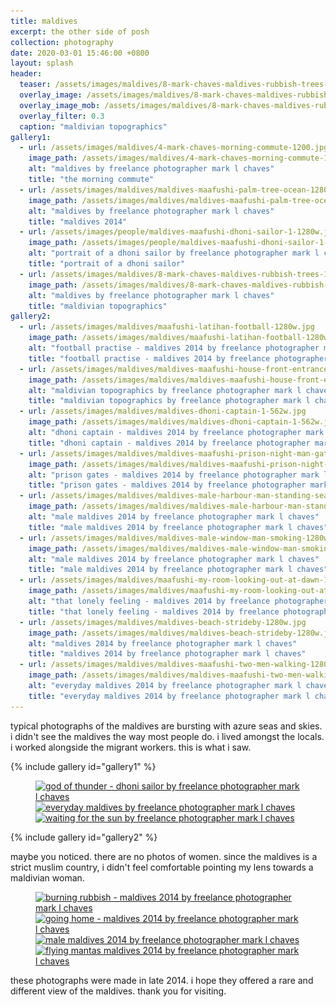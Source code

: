 ```yaml
---
title: maldives
excerpt: the other side of posh
collection: photography
date: 2020-03-01 15:46:00 +0800
layout: splash
header:
  teaser: /assets/images/maldives/8-mark-chaves-maldives-rubbish-trees-300w.jpg
  overlay_image: /assets/images/maldives/8-mark-chaves-maldives-rubbish-trees-1200w.jpg
  overlay_image_mob: /assets/images/maldives/8-mark-chaves-maldives-rubbish-trees-720w.jpg
  overlay_filter: 0.3
  caption: "maldivian topographics"
gallery1:
  - url: /assets/images/maldives/4-mark-chaves-morning-commute-1200.jpg
    image_path: /assets/images/maldives/4-mark-chaves-morning-commute-1200.jpg
    alt: "maldives by freelance photographer mark l chaves"
    title: "the morning commute"
  - url: /assets/images/maldives/maldives-maafushi-palm-tree-ocean-1280w.jpg
    image_path: /assets/images/maldives/maldives-maafushi-palm-tree-ocean-1280w.jpg
    alt: "maldives by freelance photographer mark l chaves"
    title: "maldives 2014"
  - url: /assets/images/people/maldives-maafushi-dhoni-sailor-1-1280w.jpg
    image_path: /assets/images/people/maldives-maafushi-dhoni-sailor-1-1280w.jpg
    alt: "portrait of a dhoni sailor by freelance photographer mark l chaves"
    title: "portrait of a dhoni sailor"
  - url: /assets/images/maldives/8-mark-chaves-maldives-rubbish-trees-1200w.jpg
    image_path: /assets/images/maldives/8-mark-chaves-maldives-rubbish-trees-1200w.jpg
    alt: "maldives by freelance photographer mark l chaves"
    title: "maldivian topographics"
gallery2:
  - url: /assets/images/maldives/maafushi-latihan-football-1280w.jpg
    image_path: /assets/images/maldives/maafushi-latihan-football-1280w.jpg
    alt: "football practise - maldives 2014 by freelance photographer mark l chaves"
    title: "football practise - maldives 2014 by freelance photographer mark l chaves"
  - url: /assets/images/maldives/maldives-maafushi-house-front-entrance-1280w.jpg
    image_path: /assets/images/maldives/maldives-maafushi-house-front-entrance-1280w.jpg
    alt: "maldivian topographics by freelance photographer mark l chaves"
    title: "maldivian topographics by freelance photographer mark l chaves"
  - url: /assets/images/maldives/maldives-dhoni-captain-1-562w.jpg
    image_path: /assets/images/maldives/maldives-dhoni-captain-1-562w.jpg
    alt: "dhoni captain - maldives 2014 by freelance photographer mark l chaves"
    title: "dhoni captain - maldives 2014 by freelance photographer mark l chaves"
  - url: /assets/images/maldives/maldives-maafushi-prison-night-man-gate-1280w.jpg
    image_path: /assets/images/maldives/maldives-maafushi-prison-night-man-gate-1280w.jpg
    alt: "prison gates - maldives 2014 by freelance photographer mark l chaves"
    title: "prison gates - maldives 2014 by freelance photographer mark l chaves"
  - url: /assets/images/maldives/maldives-male-harbour-man-standing-sea-wall-1280w.jpg
    image_path: /assets/images/maldives/maldives-male-harbour-man-standing-sea-wall-1280w.jpg
    alt: "male maldives 2014 by freelance photographer mark l chaves"
    title: "male maldives 2014 by freelance photographer mark l chaves"
  - url: /assets/images/maldives/maldives-male-window-man-smoking-1280w.jpg
    image_path: /assets/images/maldives/maldives-male-window-man-smoking-1280w.jpg
    alt: "male maldives 2014 by freelance photographer mark l chaves"
    title: "male maldives 2014 by freelance photographer mark l chaves"
  - url: /assets/images/maldives/maafushi-my-room-looking-out-at-dawn-1280w.jpg
    image_path: /assets/images/maldives/maafushi-my-room-looking-out-at-dawn-1280w.jpg
    alt: "that lonely feeling - maldives 2014 by freelance photographer mark l chaves"
    title: "that lonely feeling - maldives 2014 by freelance photographer mark l chaves"
  - url: /assets/images/maldives/maldives-beach-strideby-1280w.jpg
    image_path: /assets/images/maldives/maldives-beach-strideby-1280w.jpg
    alt: "maldives 2014 by freelance photographer mark l chaves"
    title: "maldives 2014 by freelance photographer mark l chaves"
  - url: /assets/images/maldives/maldives-maafushi-two-men-walking-1280w.jpg
    image_path: /assets/images/maldives/maldives-maafushi-two-men-walking-1280w.jpg
    alt: "everyday maldives 2014 by freelance photographer mark l chaves"
    title: "everyday maldives 2014 by freelance photographer mark l chaves"
---
```


<p class="p-wrapper">
  <span class="dropcap clearfix" style="line-height: 1.2;">t</span>ypical photographs of the maldives are bursting with azure seas and skies. i didn't see the maldives the way most people do. i lived amongst the locals. i worked alongside the migrant workers. this is what i saw.
</p>

{% include gallery id="gallery1" %}

<figure class="third ">
    <a href="/assets/images/maldives/nowebp/maldives-maafushi-sailor-dhoni-2-1280w.jpg"
        title="god of thunder - dhoni sailor by freelance photographer mark l chaves" class="image-popup">
        <picture>
            <source media="(max-width: 767px)" sizes="(max-width: 767px) 100vw, 767px"
                srcset="
    /assets/images/maldives/nowebp/maldives-maafushi-sailor-dhoni-2-1280w_kplybp_ar_4_3,c_fill,g_auto__c_scale,w_300.jpg 300w,
    /assets/images/maldives/nowebp/maldives-maafushi-sailor-dhoni-2-1280w_kplybp_ar_4_3,c_fill,g_auto__c_scale,w_550.jpg 550w,
    /assets/images/maldives/nowebp/maldives-maafushi-sailor-dhoni-2-1280w_kplybp_ar_4_3,c_fill,g_auto__c_scale,w_762.jpg 762w,
    /assets/images/maldives/nowebp/maldives-maafushi-sailor-dhoni-2-1280w_kplybp_ar_4_3,c_fill,g_auto__c_scale,w_767.jpg 767w">
            <source media="(min-width: 768px) and (max-width: 991px)" sizes="(max-width: 991px) 100vw, 991px"
                srcset="
    /assets/images/maldives/nowebp/maldives-maafushi-sailor-dhoni-2-1280w_kplybp_ar_4_3,c_fill,g_auto__c_scale,w_768.jpg 768w,
    /assets/images/maldives/nowebp/maldives-maafushi-sailor-dhoni-2-1280w_kplybp_ar_4_3,c_fill,g_auto__c_scale,w_945.jpg 945w,
    /assets/images/maldives/nowebp/maldives-maafushi-sailor-dhoni-2-1280w_kplybp_ar_4_3,c_fill,g_auto__c_scale,w_991.jpg 991w">
            <source media="(min-width: 992px) and (max-width: 1199px)" sizes="(max-width: 1199px) 100vw, 1199px" srcset="
    /assets/images/maldives/nowebp/maldives-maafushi-sailor-dhoni-2-1280w_kplybp_c_scale,w_992.jpg 992w,
    /assets/images/maldives/nowebp/maldives-maafushi-sailor-dhoni-2-1280w_kplybp_c_scale,w_1157.jpg 1157w,
    /assets/images/maldives/nowebp/maldives-maafushi-sailor-dhoni-2-1280w_kplybp_c_scale,w_1199.jpg 1199w">
            <img sizes="(max-width: 1280px) 100vw, 1280px" srcset="
    /assets/images/maldives/nowebp/maldives-maafushi-sailor-dhoni-2-1280w_kplybp_c_scale,w_1280.jpg 1280w"
                src="/assets/images/maldives/nowebp/maldives-maafushi-sailor-dhoni-2-1280w_kplybp_c_scale,w_1280.jpg"
                alt="god of thunder - dhoni sailor by freelance photographer mark l chaves"
                title="god of thunder - dhoni sailor by freelance photographer mark l chaves">
        </picture>
    </a>
    <a href="/assets/images/maldives/nowebp/10-mark-chaves-maldives-umbrella-1280w.jpg"
        title="everyday maldives by freelance photographer mark l chaves" class="image-popup">
        <picture>
            <source media="(max-width: 767px)" sizes="(max-width: 767px) 100vw, 767px"
                srcset="
        /assets/images/maldives/nowebp/10-mark-chaves-maldives-umbrella-1280w_btwvvj_ar_4_3,c_fill,g_auto__c_scale,w_300.jpg 300w,
        /assets/images/maldives/nowebp/10-mark-chaves-maldives-umbrella-1280w_btwvvj_ar_4_3,c_fill,g_auto__c_scale,w_555.jpg 555w,
        /assets/images/maldives/nowebp/10-mark-chaves-maldives-umbrella-1280w_btwvvj_ar_4_3,c_fill,g_auto__c_scale,w_759.jpg 759w,
        /assets/images/maldives/nowebp/10-mark-chaves-maldives-umbrella-1280w_btwvvj_ar_4_3,c_fill,g_auto__c_scale,w_767.jpg 767w">
            <source media="(min-width: 768px) and (max-width: 991px)" sizes="(max-width: 991px) 100vw, 991px"
                srcset="
        /assets/images/maldives/nowebp/10-mark-chaves-maldives-umbrella-1280w_btwvvj_ar_4_3,c_fill,g_auto__c_scale,w_768.jpg 768w,
        /assets/images/maldives/nowebp/10-mark-chaves-maldives-umbrella-1280w_btwvvj_ar_4_3,c_fill,g_auto__c_scale,w_929.jpg 929w,
        /assets/images/maldives/nowebp/10-mark-chaves-maldives-umbrella-1280w_btwvvj_ar_4_3,c_fill,g_auto__c_scale,w_991.jpg 991w">
            <source media="(min-width: 992px) and (max-width: 1199px)" sizes="(max-width: 1199px) 100vw, 1199px" srcset="
        /assets/images/maldives/nowebp/10-mark-chaves-maldives-umbrella-1280w_btwvvj_c_scale,w_992.jpg 992w,
        /assets/images/maldives/nowebp/10-mark-chaves-maldives-umbrella-1280w_btwvvj_c_scale,w_1138.jpg 1138w,
        /assets/images/maldives/nowebp/10-mark-chaves-maldives-umbrella-1280w_btwvvj_c_scale,w_1199.jpg 1199w">
            <img sizes="(max-width: 1280px) 100vw, 1280px" srcset="
        /assets/images/maldives/nowebp/10-mark-chaves-maldives-umbrella-1280w_btwvvj_c_scale,w_1200.jpg 1200w,
        /assets/images/maldives/nowebp/10-mark-chaves-maldives-umbrella-1280w_btwvvj_c_scale,w_1280.jpg 1280w"
                src="/assets/images/maldives/nowebp/10-mark-chaves-maldives-umbrella-1280w_btwvvj_c_scale,w_1280.jpg"
                alt="everyday maldives by freelance photographer mark l chaves"
                title="everyday maldives by freelance photographer mark l chaves">
        </picture>
    </a>
    <a href="/assets/images/maldives/nowebp/maldives-maafushi-man-waiting-for-the-sun-1-562w.jpg"
        title="waiting for the sun by freelance photographer mark l chaves" class="image-popup">
        <picture>
            <source media="(max-width: 767px)" sizes="(max-width: 624px) 90vw, 562px" srcset="
        /assets/images/maldives/nowebp/maldives-maafushi-man-waiting-for-the-sun-1-562w_mne1fk_c_scale,w_300.jpg 300w,
        /assets/images/maldives/nowebp/maldives-maafushi-man-waiting-for-the-sun-1-562w_mne1fk_c_scale,w_562.jpg 562w">
            <source media="(min-width: 768px) and (max-width: 991px)" sizes="(max-width: 937px) 60vw, 562px" srcset="
        /assets/images/maldives/nowebp/maldives-maafushi-man-waiting-for-the-sun-1-562w_mne1fk_c_scale,w_461.jpg 461w,
        /assets/images/maldives/nowebp/maldives-maafushi-man-waiting-for-the-sun-1-562w_mne1fk_c_scale,w_562.jpg 562w">
            <source media="(min-width: 992px) and (max-width: 1199px)" sizes="(max-width: 1124px) 50vw, 562px" srcset="
        /assets/images/maldives/nowebp/maldives-maafushi-man-waiting-for-the-sun-1-562w_mne1fk_c_scale,w_496.jpg 496w,
        /assets/images/maldives/nowebp/maldives-maafushi-man-waiting-for-the-sun-1-562w_mne1fk_c_scale,w_562.jpg 562w">
            <img sizes="(max-width: 1124px) 50vw, 562px" srcset="
        /assets/images/maldives/nowebp/maldives-maafushi-man-waiting-for-the-sun-1-562w_mne1fk_c_scale,w_562.jpg 562w"
                src="/assets/images/maldives/nowebp/maldives-maafushi-man-waiting-for-the-sun-1-562w_mne1fk_c_scale,w_562.jpg"
                alt="waiting for the sun by freelance photographer mark l chaves"
                title="waiting for the sun by freelance photographer mark l chaves">
        </picture>
    </a>
</figure>

{% include gallery id="gallery2" %}

<p class="p-wrapper">
  maybe you noticed. there are no photos of women. since the maldives is a strict muslim country, i didn't feel comfortable pointing my lens towards a maldivian woman.
</p>

<figure class="third ">
    <a href="/assets/images/maldives/nowebp/maldives-maafushi-burning-rubbish-motorbike-1280.jpg"
        title="burning rubbish - maldives 2014 by freelance photographer mark l chaves" class="image-popup">
        <picture>
            <source media="(max-width: 767px)" sizes="(max-width: 767px) 100vw, 767px" srcset="
            /assets/images/maldives/nowebp/maldives-maafushi-burning-rubbish-motorbike-1280_smxnlp_ar_4_3,c_fill,g_auto__c_scale,w_300.jpg 300w,
            /assets/images/maldives/nowebp/maldives-maafushi-burning-rubbish-motorbike-1280_smxnlp_ar_4_3,c_fill,g_auto__c_scale,w_607.jpg 607w,
            /assets/images/maldives/nowebp/maldives-maafushi-burning-rubbish-motorbike-1280_smxnlp_ar_4_3,c_fill,g_auto__c_scale,w_767.jpg 767w">
            <source media="(min-width: 768px) and (max-width: 991px)" sizes="(max-width: 991px) 100vw, 991px" srcset="
            /assets/images/maldives/nowebp/maldives-maafushi-burning-rubbish-motorbike-1280_smxnlp_ar_4_3,c_fill,g_auto__c_scale,w_768.jpg 768w,
            /assets/images/maldives/nowebp/maldives-maafushi-burning-rubbish-motorbike-1280_smxnlp_ar_4_3,c_fill,g_auto__c_scale,w_974.jpg 974w,
            /assets/images/maldives/nowebp/maldives-maafushi-burning-rubbish-motorbike-1280_smxnlp_ar_4_3,c_fill,g_auto__c_scale,w_991.jpg 991w">
            <source media="(min-width: 992px) and (max-width: 1199px)" sizes="(max-width: 1199px) 100vw, 1199px" srcset="
            /assets/images/maldives/nowebp/maldives-maafushi-burning-rubbish-motorbike-1280_smxnlp_c_scale,w_992.jpg 992w,
            /assets/images/maldives/nowebp/maldives-maafushi-burning-rubbish-motorbike-1280_smxnlp_c_scale,w_1199.jpg 1199w">
            <img sizes="(max-width: 1280px) 100vw, 1280px" srcset="
            /assets/images/maldives/nowebp/maldives-maafushi-burning-rubbish-motorbike-1280_smxnlp_c_scale,w_1200.jpg 1200w,
            /assets/images/maldives/nowebp/maldives-maafushi-burning-rubbish-motorbike-1280_smxnlp_c_scale,w_1280.jpg 1280w"
                src="/assets/images/maldives/nowebp/maldives-maafushi-burning-rubbish-motorbike-1280_smxnlp_c_scale,w_1280.jpg" alt="burning rubbish - maldives 2014 by freelance photographer mark l chaves">
        </picture>
    </a>
    <a href="/assets/images/maldives/nowebp/maldives-maafushi-ferry-workers-resting-1280w.jpg"
        title="going home - maldives 2014 by freelance photographer mark l chaves" class="image-popup">
        <picture>
            <source media="(max-width: 767px)" sizes="(max-width: 767px) 100vw, 767px" srcset="
            /assets/images/maldives/nowebp/maldives-maafushi-ferry-workers-resting-1280w_tm84qs_ar_4_3,c_fill,g_auto__c_scale,w_300.jpg 300w,
            /assets/images/maldives/nowebp/maldives-maafushi-ferry-workers-resting-1280w_tm84qs_ar_4_3,c_fill,g_auto__c_scale,w_767.jpg 767w">
            <source media="(min-width: 768px) and (max-width: 991px)" sizes="(max-width: 991px) 100vw, 991px" srcset="
            /assets/images/maldives/nowebp/maldives-maafushi-ferry-workers-resting-1280w_tm84qs_ar_4_3,c_fill,g_auto__c_scale,w_768.jpg 768w,
            /assets/images/maldives/nowebp/maldives-maafushi-ferry-workers-resting-1280w_tm84qs_ar_4_3,c_fill,g_auto__c_scale,w_991.jpg 991w">
            <source media="(min-width: 992px) and (max-width: 1199px)" sizes="(max-width: 1199px) 100vw, 1199px" srcset="
            /assets/images/maldives/nowebp/maldives-maafushi-ferry-workers-resting-1280w_tm84qs_c_scale,w_992.jpg 992w,
            /assets/images/maldives/nowebp/maldives-maafushi-ferry-workers-resting-1280w_tm84qs_c_scale,w_1199.jpg 1199w">
            <img sizes="(max-width: 1280px) 100vw, 1280px" srcset="
            /assets/images/maldives/nowebp/maldives-maafushi-ferry-workers-resting-1280w_tm84qs_c_scale,w_1200.jpg 1200w,
            /assets/images/maldives/nowebp/maldives-maafushi-ferry-workers-resting-1280w_tm84qs_c_scale,w_1280.jpg 1280w"
                src="/assets/images/maldives/nowebp/maldives-maafushi-ferry-workers-resting-1280w_tm84qs_c_scale,w_1280.jpg" alt="going home - maldives 2014 by freelance photographer mark l chaves">
        </picture>
    </a>
    <a href="/assets/images/maldives/nowebp/maldives-male-harbour-lonely-man-bow-1280w.jpg"
        title="male maldives 2014 by freelance photographer mark l chaves" class="image-popup">
        <picture>
            <source media="(max-width: 767px)" sizes="(max-width: 767px) 100vw, 767px" srcset="
            /assets/images/maldives/nowebp/maldives-male-harbour-lonely-man-bow-1280w_p3wtwn_ar_4_3,c_fill,g_auto__c_scale,w_300.jpg 300w,
            /assets/images/maldives/nowebp/maldives-male-harbour-lonely-man-bow-1280w_p3wtwn_ar_4_3,c_fill,g_auto__c_scale,w_646.jpg 646w,
            /assets/images/maldives/nowebp/maldives-male-harbour-lonely-man-bow-1280w_p3wtwn_ar_4_3,c_fill,g_auto__c_scale,w_767.jpg 767w">
            <source media="(min-width: 768px) and (max-width: 991px)" sizes="(max-width: 991px) 100vw, 991px" srcset="
            /assets/images/maldives/nowebp/maldives-male-harbour-lonely-man-bow-1280w_p3wtwn_ar_4_3,c_fill,g_auto__c_scale,w_768.jpg 768w,
            /assets/images/maldives/nowebp/maldives-male-harbour-lonely-man-bow-1280w_p3wtwn_ar_4_3,c_fill,g_auto__c_scale,w_991.jpg 991w">
            <source media="(min-width: 992px) and (max-width: 1199px)" sizes="(max-width: 1199px) 100vw, 1199px" srcset="
            /assets/images/maldives/nowebp/maldives-male-harbour-lonely-man-bow-1280w_p3wtwn_c_scale,w_992.jpg 992w,
            /assets/images/maldives/nowebp/maldives-male-harbour-lonely-man-bow-1280w_p3wtwn_c_scale,w_1196.jpg 1196w,
            /assets/images/maldives/nowebp/maldives-male-harbour-lonely-man-bow-1280w_p3wtwn_c_scale,w_1199.jpg 1199w">
            <img sizes="(max-width: 1280px) 100vw, 1280px" srcset="
            /assets/images/maldives/nowebp/maldives-male-harbour-lonely-man-bow-1280w_p3wtwn_c_scale,w_1200.jpg 1200w,
            /assets/images/maldives/nowebp/maldives-male-harbour-lonely-man-bow-1280w_p3wtwn_c_scale,w_1280.jpg 1280w"
                src="/assets/images/maldives/nowebp/maldives-male-harbour-lonely-man-bow-1280w_p3wtwn_c_scale,w_1280.jpg" alt="male maldives 2014 by freelance photographer mark l chaves">
        </picture>
    </a>
    <a href="/assets/images/maldives/nowebp/man-under-mantas-statue-maafushi-562w.jpg"
        title="flying mantas maldives 2014 by freelance photographer mark l chaves" class="image-popup">
        <picture>
            <source media="(max-width: 767px)" sizes="(max-width: 562px) 100vw, 562px" srcset="
            /assets/images/maldives/nowebp/man-under-mantas-statue-maafushi-562w_aebmso_c_scale,w_300.jpg 300w,
            /assets/images/maldives/nowebp/man-under-mantas-statue-maafushi-562w_aebmso_c_scale,w_517.jpg 517w,
            /assets/images/maldives/nowebp/man-under-mantas-statue-maafushi-562w_aebmso_c_scale,w_562.jpg 562w">
            <source media="(min-width: 768px) and (max-width: 991px)" sizes="(max-width: 562px) 100vw, 562px" srcset="
            /assets/images/maldives/nowebp/man-under-mantas-statue-maafushi-562w_aebmso_c_scale,w_562.jpg 562w">
            <source media="(min-width: 992px) and (max-width: 1199px)" sizes="(max-width: 1124px) 50vw, 562px" srcset="
            /assets/images/maldives/nowebp/man-under-mantas-statue-maafushi-562w_aebmso_c_scale,w_496.jpg 496w,
            /assets/images/maldives/nowebp/man-under-mantas-statue-maafushi-562w_aebmso_c_scale,w_562.jpg 562w">
            <img sizes="(max-width: 1124px) 50vw, 562px" srcset="
            /assets/images/maldives/nowebp/man-under-mantas-statue-maafushi-562w_aebmso_c_scale,w_600.jpg 600w,
            /assets/images/maldives/nowebp/man-under-mantas-statue-maafushi-562w_aebmso_c_scale,w_562.jpg 562w"
                src="/assets/images/maldives/nowebp/man-under-mantas-statue-maafushi-562w_aebmso_c_scale,w_562.jpg"
                alt="flying mantas maldives 2014 by freelance photographer mark l chaves">
        </picture>
    </a>
</figure>

<p class="p-wrapper">
  these photographs were made in late 2014. i hope they offered a rare and different view of the maldives. thank you for visiting.
</p>